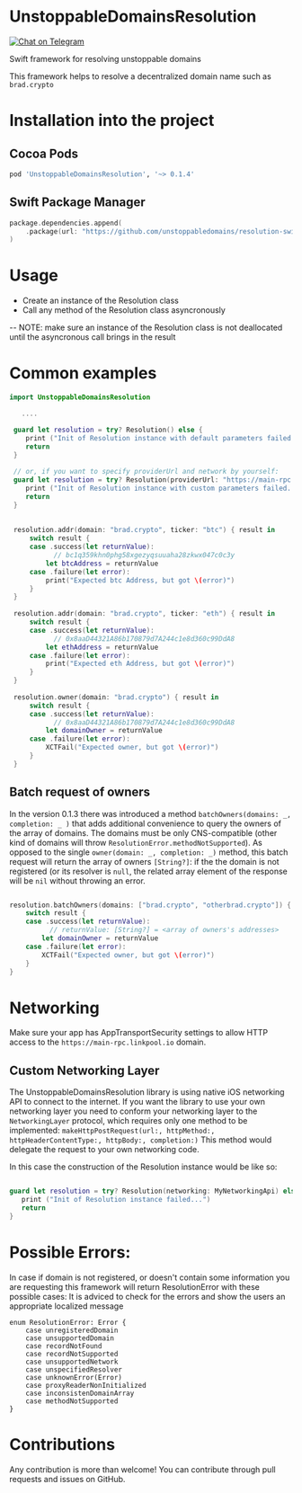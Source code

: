 # UnstoppableDomainsResolution
[![Chat on Telegram](https://img.shields.io/badge/Chat%20on-Telegram-brightgreen.svg)](https://t.me/unstoppabledev)

Swift framework for resolving unstoppable domains

This framework helps to resolve a decentralized domain name such as `brad.crypto`

# Installation into the project

## Cocoa Pods
```ruby
pod 'UnstoppableDomainsResolution', '~> 0.1.4'
```
## Swift Package Manager
```swift
package.dependencies.append(
    .package(url: "https://github.com/unstoppabledomains/resolution-swift", from: "0.1.5")
)
```

# Usage

 - Create an instance of the Resolution class
 - Call any method of the Resolution class asyncronously
 
-- NOTE: make sure an instance of the Resolution class is not deallocated until the asyncronous call brings in the result
 
# Common examples
 ```swift
 import UnstoppableDomainsResolution
 
    ....
 
  guard let resolution = try? Resolution() else {
     print ("Init of Resolution instance with default parameters failed...")
     return
  }
  
  // or, if you want to specify providerUrl and network by yourself:
  guard let resolution = try? Resolution(providerUrl: "https://main-rpc.linkpool.io", network: "mainnet") else {
     print ("Init of Resolution instance with custom parameters failed...")
     return
  }
  
  
  resolution.addr(domain: "brad.crypto", ticker: "btc") { result in
      switch result {
      case .success(let returnValue):
            // bc1q359khn0phg58xgezyqsuuaha28zkwx047c0c3y
          let btcAddress = returnValue
      case .failure(let error):
          print("Expected btc Address, but got \(error)")
      }
  }
  
  resolution.addr(domain: "brad.crypto", ticker: "eth") { result in
      switch result {
      case .success(let returnValue):
            // 0x8aaD44321A86b170879d7A244c1e8d360c99DdA8
          let ethAddress = returnValue
      case .failure(let error):
          print("Expected eth Address, but got \(error)")
      }
  }
  
  resolution.owner(domain: "brad.crypto") { result in
      switch result {
      case .success(let returnValue):
            // 0x8aaD44321A86b170879d7A244c1e8d360c99DdA8
          let domainOwner = returnValue
      case .failure(let error):
          XCTFail("Expected owner, but got \(error)")
      }
  }
 ```
 
 ## Batch request of owners
 In the version 0.1.3 there was introduced a method `batchOwners(domains: _, completion: _ )` that adds additional convenience to query the owners of the array of domains. The domains must be only CNS-compatible (other kind of domains will throw `ResolutionError.methodNotSupported`). As opposed to the single `owner(domain: _, completion: _)` method, this batch request will return the array of owners `[String?]`: if the the domain is not registered (or its resolver is `null`, the related array element of the response will be `nil` without throwing an error.
 
 ```swift
 
 resolution.batchOwners(domains: ["brad.crypto", "otherbrad.crypto"]) { result in
     switch result {
     case .success(let returnValue):
           // returnValue: [String?] = <array of owners's addresses>
         let domainOwner = returnValue
     case .failure(let error):
         XCTFail("Expected owner, but got \(error)")
     }
 }
 ```
 
 # Networking
 Make sure your app has AppTransportSecurity settings to allow HTTP access to the `https://main-rpc.linkpool.io` domain.
 
 ## Custom Networking Layer
 The UnstoppableDomainsResolution library is using native iOS networking API to connect to the internet. If you want the library to use your own networking layer you need to conform your networking layer to the `NetworkingLayer` protocol, which requires only one method to be implemented: `makeHttpPostRequest(url:, httpMethod:, httpHeaderContentType:, httpBody:, completion:)` This method would delegate the request to your own networking code.
 
 In this case the construction of the Resolution instance would be like so:
 
 ```swift 
 
 guard let resolution = try? Resolution(networking: MyNetworkingApi) else {
    print ("Init of Resolution instance failed...")
    return
 }
 
 ```
 
 
 # Possible Errors:
 In case if domain is not registered, or doesn't contain some information you are requesting this framework will return ResolutionError with these possible cases:
 It is adviced to check for the errors and show the users an appropriate localized message

```
enum ResolutionError: Error {
    case unregisteredDomain
    case unsupportedDomain
    case recordNotFound
    case recordNotSupported
    case unsupportedNetwork
    case unspecifiedResolver
    case unknownError(Error)
    case proxyReaderNonInitialized
    case inconsistenDomainArray
    case methodNotSupported
}
```

# Contributions

Any contribution is more than welcome! You can contribute through pull requests and issues on GitHub.
